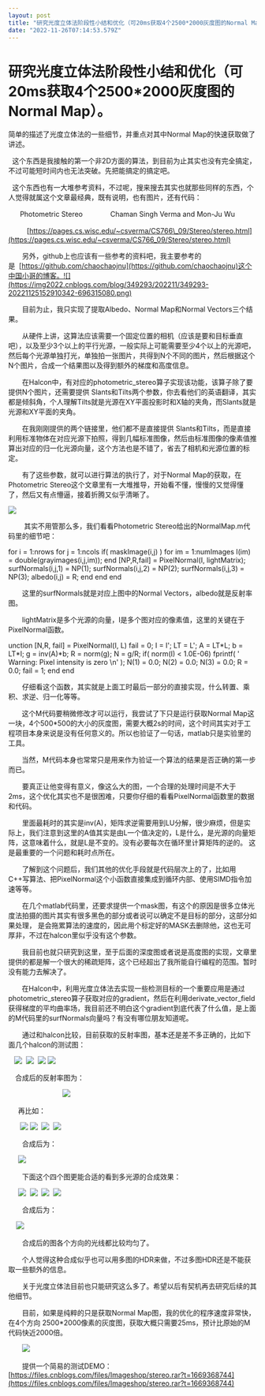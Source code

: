 ```yaml
---
layout: post
title: "研究光度立体法阶段性小结和优化（可20ms获取4个2500*2000灰度图的Normal Map）。"
date: "2022-11-26T07:14:53.579Z"
---
```

研究光度立体法阶段性小结和优化（可20ms获取4个2500\*2000灰度图的Normal Map）。
===================================================

简单的描述了光度立体法的一些细节，并重点对其中Normal Map的快速获取做了讲述。

  这个东西是我接触的第一个非2D方面的算法，到目前为止其实也没有完全搞定，不过可能短时间内也无法突破。先把能搞定的搞定吧。

  这个东西也有一大堆参考资料，不过呢，搜来搜去其实也就那些同样的东西，个人觉得就属这个文章最经典，既有说明，也有图片，还有代码：

      Photometric Stereo　　　　Chaman Singh Verma and Mon-Ju Wu

　      [https://pages.cs.wisc.edu/~csverma/CS766\_09/Stereo/stereo.html](https://pages.cs.wisc.edu/~csverma/CS766_09/Stereo/stereo.html)

　　另外，github上也应该有一些参考的资料吧，我主要参考的是  [https://github.com/chaochaojnu](https://github.com/chaochaojnu)这个中国小哥的博客。![](https://img2022.cnblogs.com/blog/349293/202211/349293-20221125152910342-696315080.png)

　　目前为止，我只实现了提取Albedo、Normal Map和Normal Vectors三个结果。

　　从硬件上讲，这算法应该需要一个固定位置的相机（应该是要和目标垂直吧），以及至少3个以上的平行光源，一般实际上可能需要至少4个以上的光源吧，然后每个光源单独打光，单独拍一张图片，共得到N个不同的图片，然后根据这个N个图片，合成一个结果图以及得到额外的梯度和高度信息。 

　　在Halcon中，有对应的photometric\_stereo算子实现该功能，该算子除了要提供N个图片，还需要提供 Slants和Tilts两个参数，你去看他们的英语翻译，其实都是倾斜角，个人理解Tilts就是光源在XY平面投影时和X轴的夹角，而Slants就是光源和XY平面的夹角。 

　　在我刚刚提供的两个链接里，他们都不是直接提供 Slants和Tilts，而是直接利用标准物体在对应光源下拍照，得到几幅标准图像，然后由标准图像的像素值推算出对应的归一化光源向量，这个方法也是不错了，省去了相机和光源位置的标定。

　　有了这些参数，就可以进行算法的执行了，对于Normal Map的获取，在Photometric Stereo这个文章里有一大堆推导，开始看不懂，慢慢的又觉得懂了，然后又有点懵逼，接着折腾又似乎清晰了。

![](https://img2022.cnblogs.com/blog/349293/202211/349293-20221125161601766-404573306.png)

 　　其实不用管那么多，我们看看Photometric Stereo给出的NormalMap.m代码里的细节吧：

   for i = 1:nrows
        for j = 1:ncols
            if( maskImage(i,j) ) 
            for im = 1:numImages
                I(im) \= double(grayimages(i,j,im));
                end
            \[NP,R,fail\] \= PixelNormal(I, lightMatrix);
            surfNormals(i,j,1) =  NP(1);
            surfNormals(i,j,2) =  NP(2);
            surfNormals(i,j,3) =  NP(3);
            albedo(i,j)        \= R;
            end
        end
   end

　　这里的surfNormals就是对应上图中的Normal Vectors，albedo就是反射率图。

　　lightMatrix是多个光源的向量，I是多个图对应的像素值，这里的关键在于PixelNormal函数。 

unction \[N,R, fail\] = PixelNormal(I, L)
   fail \= 0;
   I  \= I';
   LT = L';
   A  = LT\*L;
   b  \= LT\*I;
   g  \= inv(A)\*b;
   R  \= norm(g);
   N  \= g/R;
   if( norm(I) < 1.0E-06) 
       fprintf( ' Warning: Pixel intensity is zero \\n' );
       N(1) = 0.0;
       N(2) = 0.0;
       N(3) = 0.0;
       R    \= 0.0;
       fail \= 1;
   end
end

　　仔细看这个函数，其实就是上面工时最后一部分的直接实现，什么转置、乘积、求逆、归一化等等。 

       这个M代码要稍微修改才可以运行，我尝试了下只是运行获取Normal Map这一块，4个500\*500的大小的灰度图，需要大概2s的时间，这个时间其实对于工程项目本身来说是没有任何意义的。所以也验证了一句话，matlab只是实验里的工具。 

       当然，M代码本身也常常只是用来作为验证一个算法的结果是否正确的第一步而已。 

　　要真正让他变得有意义，像这么大的图，一个合理的处理时间是不大于2ms，这个优化其实也不是很困难，只要你仔细的看看PixelNormal函数里的数据和代码。 

　　里面最耗时的其实是inv(A)，矩阵求逆需要用到LU分解，很少麻烦，但是实际上，我们注意到这里的A值其实是由L一个值决定的，L是什么，是光源的向量矩阵，这意味着什么，就是L是不变的。没有必要每次在循环里计算矩阵的逆的。 这是最重要的一个问题和耗时点所在。

　　了解到这个问题后，我们其他的优化手段就是代码层次上的了，比如用C++写算法、把PixelNormal这个小函数直接集成到循环内部、使用SIMD指令加速等等。 

　　在几个matlab代码里，还要求提供一个mask图，有这个的原因是很多立体光度法拍摄的图片其实有很多黑色的部分或者说可以确定不是目标的部分，这部分如果处理， 是会拖累算法的速度的，因此用个标定好的MASK去删除他，这也无可厚非，不过在halcon里似乎没有这个参数。 

　　我目前也就只研究到这里，至于后面的深度图或者说是高度图的实现，文章里提供的都是解一个很大的稀疏矩阵，这个已经超出了我所能自行编程的范围。暂时没有能力去解决了。

       在Halcon中，利用光度立体法去实现一些检测目标的一个重要应用是通过photometric\_stereo算子获取对应的gradient，然后在利用derivate\_vector\_field 获得梯度的平均曲率场，我目前还不明白这个gradient到底代表了什么值，是上面的M代码里的surfNormals向量吗？有没有哪位朋友知道呢。

　　通过和halcon比较，目前获取的反射率图，基本还是差不多正确的，比如下面几个halcon的测试图：

   ![](https://img2022.cnblogs.com/blog/349293/202211/349293-20221125165058837-176595493.png)  ![](https://img2022.cnblogs.com/blog/349293/202211/349293-20221125165106334-1529842672.png)  ![](https://img2022.cnblogs.com/blog/349293/202211/349293-20221125165138176-947444557.png) ![](https://img2022.cnblogs.com/blog/349293/202211/349293-20221125165215971-450179887.png)

　合成后的反射率图为：

                            ![](https://img2022.cnblogs.com/blog/349293/202211/349293-20221125165412244-1564864066.png)

     再比如：

      ![](https://img2022.cnblogs.com/blog/349293/202211/349293-20221125165553908-1400997873.png) ![](https://img2022.cnblogs.com/blog/349293/202211/349293-20221125165610618-534804401.png)  ![](https://img2022.cnblogs.com/blog/349293/202211/349293-20221125165624921-599864246.png)  ![](https://img2022.cnblogs.com/blog/349293/202211/349293-20221125165638920-2128303578.png)

　　合成后为：

     ![](https://img2022.cnblogs.com/blog/349293/202211/349293-20221125165659001-1209927920.png)

　　下面这个四个图更能合适的看到多光源的合成效果：

     ![](https://img2022.cnblogs.com/blog/349293/202211/349293-20221125170121368-880982321.png)  ![](https://img2022.cnblogs.com/blog/349293/202211/349293-20221125170134661-1713458927.png)  ![](https://img2022.cnblogs.com/blog/349293/202211/349293-20221125170147801-1058800276.png)  ![](https://img2022.cnblogs.com/blog/349293/202211/349293-20221125170200580-1770717414.png)

　　合成后为：

    ![](https://img2022.cnblogs.com/blog/349293/202211/349293-20221125170251407-1216735054.png)

　　合成后的图各个方向的光线都比较均匀了。

       个人觉得这种合成似乎也可以用多图的HDR来做，不过多图HDR还是不能获取一些额外的信息。

　　关于光度立体法目前也只能研究这么多了。希望以后有契机再去研究后续的其他细节。 

　　目前，如果是纯粹的只是获取Normal Map图，我的优化的程序速度非常快，在4个方向 2500\*2000像素的灰度图，获取大概只需要25ms，预计比原始的M代码快近2000倍。

　　![](https://img2022.cnblogs.com/blog/349293/202211/349293-20221125171744366-1580531334.png)

　　提供一个简易的测试DEMO：[https://files.cnblogs.com/files/Imageshop/stereo.rar?t=1669368744](https://files.cnblogs.com/files/Imageshop/stereo.rar?t=1669368744)